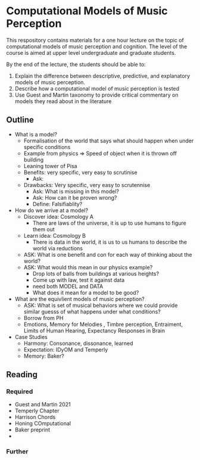 # Computational Models of Music Perception 

This respository contains materials for a one hour lecture on the topic of computational models of music perception and cognition.
The level of the course is aimed at upper level undergraduate and graduate students.

By the end of the lecture, the students should be able to:

1. Explain the difference between descriptive, predictive, and explanatory models of music perception.
2. Describe how a computational model of music perception is tested
3. Use Guest and Martin taxonomy to provide critical commentary on models they read about in the literature 



## Outline 

- What is a model?
    + Formalisation of the world that says what should happen when under specific conditions
    + Example from physics => Speed of object when it is thrown off building 
    + Leaning tower of Pisa 
    + Benefits: very specific, very easy to scrutinise 
        + Ask: 
    + Drawbacks: Very specific, very easy to scrutennise 
        + Ask: What is missing in this model?
        + Ask: How can it be proven wrong? 
        + Define: Falsifiablity?
- How do we arrive at a model?
    + Discover idea: Cosmology A 
        + There are laws of the universe, it is up to use humans to figure them out
    + Learn idea: Cosmology B 
        + There is data in the world, it is us to us humans to describe the world via reductions
    + ASK: What is one benefit and con for each way of thinking about the world?
    + ASK: What would this mean in our physics example? 
        + Drop lots of balls from buildings at various heights? 
        + Come up with law, test it against data
        + need both MODEL and DATA
        + What does it mean for a model to be good?
- What are the equivlient models of music perception?
    + ASK: What is set of musical behaviors where we could provide similar guesss of what happens under what conditions?
    + Borrow from PH 
    + Emotions, Memory for Melodies , Timbre perception, Entraiment, Limits of Human Hearing, Expectancy Responses in Brain 
- Case Studies
    + Harmony: Consonance, dissonance, learned 
    + Expectation: IDyOM and Temperly 
    + Memory: Baker? 


## Reading


### Required 

* Guest and Martin 2021
* Temperly Chapter
* Harrison Chords
* Honing COmputational 
* Baker preprint 
* 



### Further 




